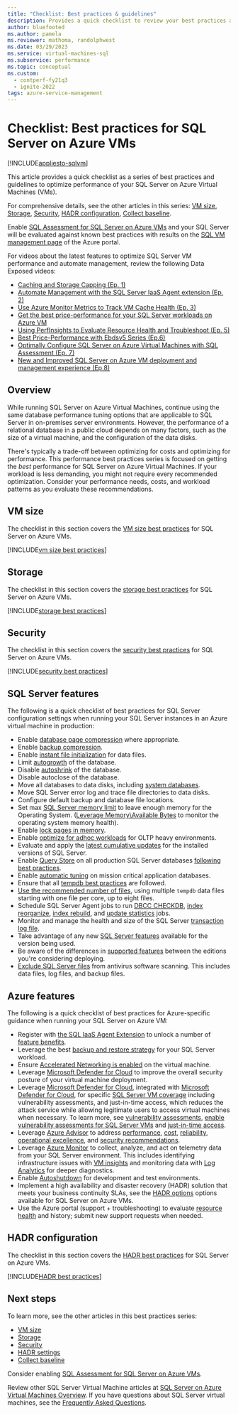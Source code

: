 ```yaml
---
title: "Checklist: Best practices & guidelines"
description: Provides a quick checklist to review your best practices and guidelines to optimize the performance of your SQL Server on Azure Virtual Machine (VM).
author: bluefooted
ms.author: pamela
ms.reviewer: mathoma, randolphwest
ms.date: 03/29/2023
ms.service: virtual-machines-sql
ms.subservice: performance
ms.topic: conceptual
ms.custom:
  - contperf-fy21q3
  - ignite-2022
tags: azure-service-management
---
```

# Checklist: Best practices for SQL Server on Azure VMs

[!INCLUDE[appliesto-sqlvm](../../includes/appliesto-sqlvm.md)]

This article provides a quick checklist as a series of best practices and guidelines to optimize performance of your SQL Server on Azure Virtual Machines (VMs).

For comprehensive details, see the other articles in this series: [VM size](performance-guidelines-best-practices-vm-size.md), [Storage](performance-guidelines-best-practices-storage.md), [Security](security-considerations-best-practices.md), [HADR configuration](hadr-cluster-best-practices.md), [Collect baseline](performance-guidelines-best-practices-collect-baseline.md).

Enable [SQL Assessment for SQL Server on Azure VMs](sql-assessment-for-sql-vm.md) and your SQL Server will be evaluated against known best practices with results  on the [SQL VM management page](manage-sql-vm-portal.md) of the Azure portal.

For videos about the latest features to optimize SQL Server VM performance and automate management, review the following Data Exposed videos:

- [Caching and Storage Capping (Ep. 1)](/shows/data-exposed/azure-sql-vm-caching-and-storage-capping-ep-1-data-exposed)
- [Automate Management with the SQL Server IaaS Agent extension (Ep. 2)](/shows/data-exposed/azure-sql-vm-automate-management-with-the-sql-server-iaas-agent-extension-ep-2)
- [Use Azure Monitor Metrics to Track VM Cache Health (Ep. 3)](/shows/data-exposed/azure-sql-vm-use-azure-monitor-metrics-to-track-vm-cache-health-ep-3)
- [Get the best price-performance for your SQL Server workloads on Azure VM](/shows/data-exposed/azure-sql-vm-get-the-best-price-performance-for-your-sql-server-workloads-on-azure-vm)
- [Using PerfInsights to Evaluate Resource Health and Troubleshoot (Ep. 5)](/shows/data-exposed/azure-sql-vm-using-perfinsights-to-evaluate-resource-health-and-troubleshoot-ep-5)
- [Best Price-Performance with Ebdsv5 Series (Ep.6)](/shows/data-exposed/azure-sql-vm-best-price-performance-with-ebdsv5-series)
- [Optimally Configure SQL Server on Azure Virtual Machines with SQL Assessment (Ep. 7)](/shows/data-exposed/optimally-configure-sql-server-on-azure-virtual-machines-with-sql-assessment)
- [New and Improved SQL Server on Azure VM deployment and management experience (Ep.8)](/shows/data-exposed/new-and-improved-sql-on-azure-vm-deployment-and-management-experience)

## Overview

While running SQL Server on Azure Virtual Machines, continue using the same database performance tuning options that are applicable to SQL Server in on-premises server environments. However, the performance of a relational database in a public cloud depends on many factors, such as the size of a virtual machine, and the configuration of the data disks.

There's typically a trade-off between optimizing for costs and optimizing for performance. This performance best practices series is focused on getting the *best* performance for SQL Server on Azure Virtual Machines. If your workload is less demanding, you might not require every recommended optimization. Consider your performance needs, costs, and workload patterns as you evaluate these recommendations.

## VM size

The checklist in this section covers the [VM size best practices](performance-guidelines-best-practices-vm-size.md) for SQL Server on Azure VMs.

[!INCLUDE[vm size best practices](../../includes/virtual-machines-best-practices-vm-size.md)]

## Storage

The checklist in this section covers the [storage best practices](performance-guidelines-best-practices-storage.md) for SQL Server on Azure VMs.

[!INCLUDE[storage best practices](../../includes/virtual-machines-best-practices-storage.md)]

## Security

The checklist in this section covers the [security best practices](security-considerations-best-practices.md) for SQL Server on Azure VMs.

[!INCLUDE[security best practices](../../includes/virtual-machines-best-practices-security.md)]


## SQL Server features

The following is a quick checklist of best practices for SQL Server configuration settings when running your SQL Server instances in an Azure virtual machine in production:

- Enable [database page compression](/sql/relational-databases/data-compression/data-compression) where appropriate.
- Enable [backup compression](/sql/relational-databases/backup-restore/backup-compression-sql-server).
- Enable [instant file initialization](/sql/relational-databases/databases/database-instant-file-initialization) for data files.
- Limit [autogrowth](/troubleshoot/sql/admin/considerations-autogrow-autoshrink#considerations-for-autogrow) of the database.
- Disable [autoshrink](/troubleshoot/sql/admin/considerations-autogrow-autoshrink#considerations-for-auto_shrink) of the database.
- Disable autoclose of the database.
- Move all databases to data disks, including [system databases](/sql/relational-databases/databases/move-system-databases).
- Move SQL Server error log and trace file directories to data disks.
- Configure default backup and database file locations.
- Set max [SQL Server memory limit](/sql/database-engine/configure-windows/server-memory-server-configuration-options#use-) to leave enough memory for the Operating System. ([Leverage Memory\Available Bytes](/sql/relational-databases/performance-monitor/monitor-memory-usage) to monitor the operating system memory health).
- Enable [lock pages in memory](/sql/database-engine/configure-windows/enable-the-lock-pages-in-memory-option-windows).
- Enable [optimize for adhoc workloads](/sql/database-engine/configure-windows/optimize-for-ad-hoc-workloads-server-configuration-option) for OLTP heavy environments.
- Evaluate and apply the [latest cumulative updates](/sql/database-engine/install-windows/latest-updates-for-microsoft-sql-server) for the installed versions of SQL Server.
- Enable [Query Store](/sql/relational-databases/performance/monitoring-performance-by-using-the-query-store) on all production SQL Server databases [following best practices](/sql/relational-databases/performance/best-practice-with-the-query-store).
- Enable [automatic tuning](/sql/relational-databases/automatic-tuning/automatic-tuning) on mission critical application databases.
- Ensure that all [tempdb best practices](/sql/relational-databases/databases/tempdb-database#optimizing-tempdb-performance-in-sql-server) are followed.
- [Use the recommended number of files](/troubleshoot/sql/performance/recommendations-reduce-allocation-contention#resolution), using multiple `tempdb` data files starting with one file per core, up to eight files.
- Schedule SQL Server Agent jobs to run [DBCC CHECKDB](/sql/t-sql/database-console-commands/dbcc-checkdb-transact-sql#a-checking-both-the-current-and-another-database), [index reorganize](/sql/relational-databases/indexes/reorganize-and-rebuild-indexes#reorganize-an-index), [index rebuild](/sql/relational-databases/indexes/reorganize-and-rebuild-indexes#rebuild-an-index), and [update statistics](/sql/t-sql/statements/update-statistics-transact-sql#examples) jobs.
- Monitor and manage the health and size of the SQL Server [transaction log file](/sql/relational-databases/logs/manage-the-size-of-the-transaction-log-file#Recommendations).
- Take advantage of any new [SQL Server features](/sql/sql-server/what-s-new-in-sql-server-ver15) available for the version being used.
- Be aware of the differences in [supported features](/sql/sql-server/editions-and-components-of-sql-server-version-15) between the editions you're considering deploying.
- [Exclude SQL Server files](/troubleshoot/sql/database-engine/security/antivirus-and-sql-server) from antivirus software scanning. This includes data files, log files, and backup files.

## Azure features

The following is a quick checklist of best practices for Azure-specific guidance when running your SQL Server on Azure VM:

- Register with [the SQL IaaS Agent Extension](sql-agent-extension-manually-register-single-vm.md) to unlock a number of [feature benefits](sql-server-iaas-agent-extension-automate-management.md#feature-benefits).
- Leverage the best [backup and restore strategy](backup-restore.md#decision-matrix) for your SQL Server workload.
- Ensure [Accelerated Networking is enabled](/azure/virtual-network/create-vm-accelerated-networking-cli#portal-creation) on the virtual machine.
- Leverage [Microsoft Defender for Cloud](/azure/security-center/index) to improve the overall security posture of your virtual machine deployment.
- Leverage [Microsoft Defender for Cloud](/azure/security-center/azure-defender), integrated with [Microsoft Defender for Cloud](https://azure.microsoft.com/services/security-center/), for specific [SQL Server VM coverage](/azure/security-center/defender-for-sql-introduction) including vulnerability assessments, and just-in-time access, which reduces the attack service while allowing legitimate users to access virtual machines when necessary. To learn more, see [vulnerability assessments](/azure/security-center/defender-for-sql-on-machines-vulnerability-assessment), [enable vulnerability assessments for SQL Server VMs](/azure/security-center/defender-for-sql-on-machines-vulnerability-assessment) and [just-in-time access](/azure/security-center/just-in-time-explained).
- Leverage [Azure Advisor](/azure/advisor/advisor-overview) to address [performance](/azure/advisor/advisor-performance-recommendations), [cost](/azure/advisor/advisor-cost-recommendations), [reliability](/azure/advisor/advisor-high-availability-recommendations), [operational excellence](/azure/advisor/advisor-operational-excellence-recommendations), and [security recommendations](/azure/advisor/advisor-security-recommendations).
- Leverage [Azure Monitor](/azure/azure-monitor/vm/monitor-virtual-machine) to collect, analyze, and act on telemetry data from your SQL Server environment. This includes identifying infrastructure issues with [VM insights](/azure/azure-monitor/vm/vminsights-overview) and monitoring data with [Log Analytics](/azure/azure-monitor/logs/log-query-overview) for deeper diagnostics.
- Enable [Autoshutdown](/azure/automation/automation-solution-vm-management) for development and test environments.
- Implement a high availability and disaster recovery (HADR) solution that meets  your business continuity SLAs, see the [HADR options](business-continuity-high-availability-disaster-recovery-hadr-overview.md#deployment-architectures) options available for SQL Server on Azure VMs.
- Use the Azure portal (support + troubleshooting) to evaluate [resource health](/azure/service-health/resource-health-overview) and history; submit new support requests when needed.



## HADR configuration

The checklist in this section covers the [HADR best practices](hadr-cluster-best-practices.md) for SQL Server on Azure VMs.

[!INCLUDE[HADR best practices](../../includes/virtual-machines-best-practices-hadr.md)]





## Next steps

To learn more, see the other articles in this best practices series:

- [VM size](performance-guidelines-best-practices-vm-size.md)
- [Storage](performance-guidelines-best-practices-storage.md)
- [Security](security-considerations-best-practices.md)
- [HADR settings](hadr-cluster-best-practices.md)
- [Collect baseline](performance-guidelines-best-practices-collect-baseline.md)

Consider enabling [SQL Assessment for SQL Server on Azure VMs](sql-assessment-for-sql-vm.md).

Review other SQL Server Virtual Machine articles at [SQL Server on Azure Virtual Machines Overview](sql-server-on-azure-vm-iaas-what-is-overview.md). If you have questions about SQL Server virtual machines, see the [Frequently Asked Questions](frequently-asked-questions-faq.yml).
